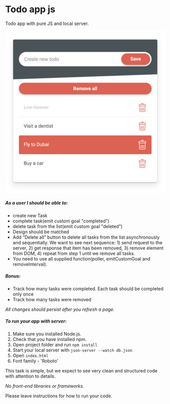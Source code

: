 # Todo app js

Todo app with pure JS and local server.

![Todo app](https://github.com/Vasile-Cojusco-Unipro/dms_tech_test/blob/master/images/design.png)

##### *As a user I should be able to:*

- create new Task
- complete task(emit custom goal "completed")
- delete task from the list(emit custom goal "deleted")
- Design should be matched
- Add “Delete all” button to delete all tasks from the list asynchronously and sequentially. We want to see next sequence: 1) send request to the server, 2) get response that item has been removed, 3) remove element from DOM, 4) repeat from step 1 until we remove all tasks.
- You need to use all supplied function(poller, emitCustomGoal and removeInterval).

##### Bonus:

- Track how many tasks were completed. Each task should be completed only once
- Track how many tasks were removed

*All changes should persist after you refresh a page.*

##### To run your app with server:

1. Make sure you installed Node.js.
2. Check that you have installed npm.
3. Open project folder and run ```npm install```
4. Start your local server with ```json-server --watch db.json```
5. Open ```index.html```
6. Font family - 'Roboto'

This task is simple, but we expect to see very clean and structured code with attention to details.

*No front-end libraries or frameworks.*

Please leave instructions for how to run your code.
